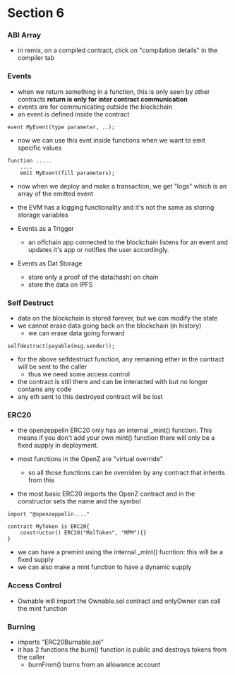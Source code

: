 # Section 6

### ABI Array

- in remix, on a compiled contract, click on "compilation details" in the compiler tab

### Events

- when we return something in a function, this is only seen by other contracts **return is only for inter contract communication**
- events are for communicating outside the blockchain
- an event is defined inside the contract

```
event MyEvent(type parameter, ..);
```

- now we can use this evnt inside functions when we want to emit specific values

```
function .....
    ....
    emit MyEvent(fill parameters);
```

- now when we deploy and make a transaction, we get "logs" which is an array of the emitted event
- the EVM has a logging functionality and it's not the same as storing storage variables

- Events as a Trigger

  - an offchain app connected to the blockchain listens for an event and updates it's app or notifies the user accordingly.

- Events as Dat Storage
  - store only a proof of the data(hash) on chain
  - store the data on IPFS

### Self Destruct

- data on the blockchain is stored forever, but we can modify the state
- we cannot erase data going back on the blockchain (in history)
  - we can erase data going forward

```
selfdestruct(payable(msg.sender));
```

- for the above selfdestruct function, any remaining ether in the contract will be sent to the caller
  - thus we need some access control
- the contract is still there and can be interacted with but no longer contains any code
- any eth sent to this destroyed contract will be lost

### ERC20

- the openzeppelin ERC20 only has an internal \_mint() function. This means if you don't add your own mint() function there will only be a fixed supply in deployment.
- most functions in the OpenZ are "virtual override"

  - so all those functions can be overriden by any contract that inherits from this

- the most basic ERC20 imports the OpenZ contract and in the constructor sets the name and the symbol

```
import "@openzeppelin...."

contract MyToken is ERC20{
    constructor() ERC20("MalToken", "MPM"){}
}
```

- we can have a premint using the internal \_mint() fucntion: this will be a fixed supply
- we can also make a mint function to have a dynamic supply

### Access Control

- Ownable will import the Ownable.sol contract and onlyOwner can call the mint function

### Burning

- imports "ERC20Burnable.sol"
- it has 2 functions
  the burn() function is public and destroys tokens from the caller
  - burnFrom() burns from an allowance account
